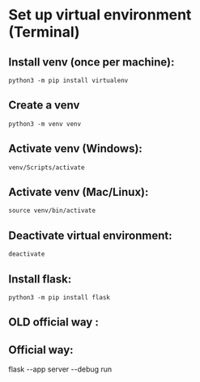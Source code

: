 # Set up virtual environment (Terminal)
## Install venv (once per machine): 
```console
python3 -m pip install virtualenv
```
## Create a venv 
```console 
python3 -m venv venv
```
## Activate venv (Windows): 
```console
venv/Scripts/activate
```
## Activate venv (Mac/Linux):
```console 
source venv/bin/activate
``` 
## Deactivate virtual environment: 
```console
deactivate
```
## Install flask:
```console
python3 -m pip install flask
```

## OLD official way :


## Official way:
flask --app server --debug run

